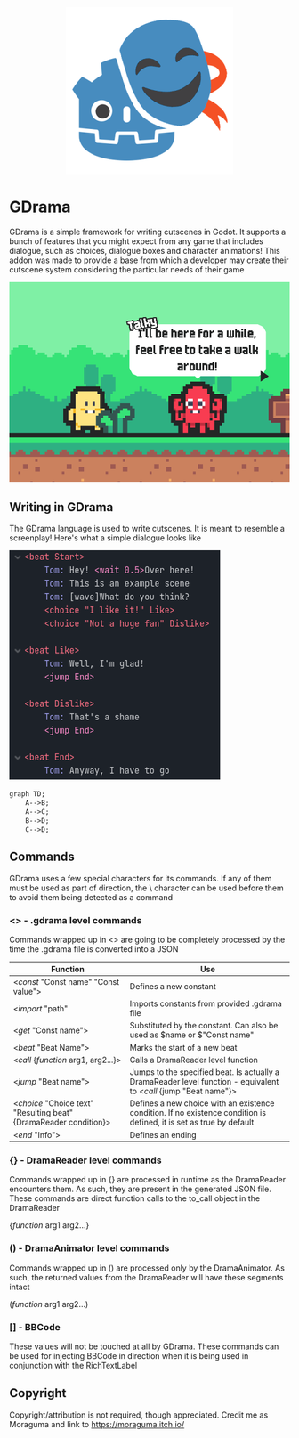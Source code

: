 <p align="center">
  <img src="icon.png" />
</p>


# GDrama
GDrama is a simple framework for writing cutscenes in Godot. It supports a bunch of features that you might expect from any game that includes dialogue, such as choices, dialogue boxes and character animations! This addon was made to provide a base from which a developer may create their cutscene system considering the particular needs of their game

<p align="center">
  <img src="example.png" />
</p>

## Writing in GDrama

The GDrama language is used to write cutscenes. It is meant to resemble a screenplay! Here's what a simple dialogue looks like

![You can read this in dramas/example.gdrama](gdrama.png)

```mermaid
graph TD;
    A-->B;
    A-->C;
    B-->D;
    C-->D;
```

## Commands

GDrama uses a few special characters for its commands. If any of them must be used as part of direction, the \ character can be used before them to avoid them being detected as a command

### <> - .gdrama level commands

Commands wrapped up in <> are going to be completely processed by the time the .gdrama file is converted into a JSON

|Function|Use|
|---|---|
|\<_const_ "Const name" "Const value">| Defines a new constant|
|\<_import_ "path"| Imports constants from provided .gdrama file|
|\<_get_ "Const name">|Substituted by the constant. Can also be used as \$name or $"Const name"|
|\<_beat_ "Beat Name">|Marks the start of a new beat|
|\<_call_ {_function_ arg1, arg2...}>|Calls a DramaReader level function|
|\<_jump_ "Beat name">| Jumps to the specified beat. Is actually a DramaReader level function - equivalent to \<_call_ {jump "Beat name"}>|
|\<_choice_ "Choice text" "Resulting beat" {DramaReader condition}>|Defines a new choice with an existence condition. If no existence condition is defined, it is set as true by default|
|\<_end_ "Info">|Defines an ending|

### {} - DramaReader level commands

Commands wrapped up in {} are processed in runtime as the DramaReader encounters them. As such, they are present in the generated JSON file. These commands are direct function calls to the to_call object in the DramaReader

{_function_ arg1 arg2...}

### () - DramaAnimator level commands

Commands wrapped up in () are processed only by the DramaAnimator. As such, the returned values from the DramaReader will have these segments intact

(_function_ arg1 arg2...)

### [] - BBCode

These values will not be touched at all by GDrama. These commands can be used for injecting BBCode in direction when it is being used in conjunction with the RichTextLabel

## Copyright

Copyright/attribution is not required, though appreciated. Credit me as Moraguma and link to https://moraguma.itch.io/
